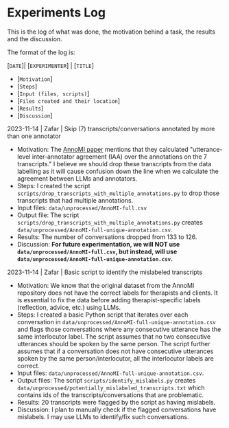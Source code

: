 # Experiments Log
This is the log of what was done, the motivation behind a task, the results and the discussion.

The format of the log is:

[`DATE`]| [`EXPERIMENTER`] | [`TITLE`]
- [`Motivation`]
- [`Steps`]
- [`Input (files, scripts)`]
- [`Files created and their location`]
- [`Results`]
- [`Discussion`]

2023-11-14 | Zafar | Skip (7) transcripts/conversations annotated by more than one annotator
- Motivation: The [AnnoMI paper](https://www.mdpi.com/1999-5903/15/3/110) mentions that they calculated "utterance-level inter-annotator agreement (IAA) over the annotations on the 7 transcripts." I believe we should drop these transcripts from the data labelling as it will cause confusion down the line when we calculate the agreement between LLMs and annotators.
- Steps: I created the script `scripts/drop_transcripts_with_multiple_annotations.py` to drop those transcripts that had multiple annotations.
- Input files: `data/unprocessed/AnnoMI-full.csv`
- Output file: The script `scripts/drop_transcripts_with_multiple_annotations.py` creates `data/unprocessed/AnnoMI-full-unique-annotation.csv`.
- Results: The number of conversations dropped from 133 to 126.
- Discussion: **For future experimentation, we will NOT use `data/unprocessed/AnnoMI-full.csv`, but instead, will use `data/unprocessed/AnnoMI-full-unique-annotation.csv`.**



2023-11-14 | Zafar | Basic script to identify the mislabeled transcripts
- Motivation: We know that the original dataset from the AnnoMI repository does not have the correct labels for therapists and clients. It is essential to fix the data before adding therapist-specific labels (reflection, advice, etc.) using LLMs.
- Steps: I created a basic Python script that iterates over each conversation in `data/unprocessed/AnnoMI-full-unique-annotation.csv` and flags those conversations where any consecutive utterance has the same interlocutor label. The script assumes that no two consecutive utterances should be spoken by the same person. The script further assumes that if a conversation does not have consecutive utterances spoken by the same person/interlocutor, all the  interlocutor labels are correct.
- Input files: `data/unprocessed/AnnoMI-full-unique-annotation.csv`.
- Output files: The script `scripts/identify_mislabels.py` creates `data/unprocessed/potentially_mislabeled_transcripts.txt` which contains ids of the transcripts/conversations that are problematic.
- Results: 20 transcripts were flagged by the script as having mislabels.
- Discussion: I plan to manually check if the flagged conversations have mislabels. I may use LLMs to identify/fix such conversations.
